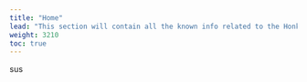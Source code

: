 ```yaml
---
title: "Home"
lead: "This section will contain all the known info related to the Honkai Impact"
weight: 3210
toc: true
---
```


sus
